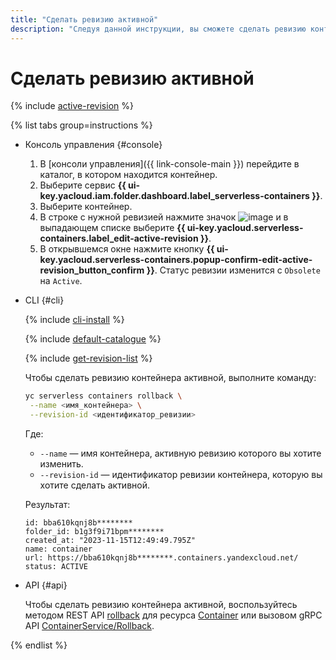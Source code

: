 ```yaml
---
title: "Сделать ревизию активной"
description: "Следуя данной инструкции, вы сможете сделать ревизию контейнера активной."
---
```


# Сделать ревизию активной

{% include [active-revision](../../_includes/serverless-containers/active-revision.md) %}

{% list tabs group=instructions %}

- Консоль управления {#console}
  
  1. В [консоли управления]({{ link-console-main }}) перейдите в каталог, в котором находится контейнер.
  1. Выберите сервис **{{ ui-key.yacloud.iam.folder.dashboard.label_serverless-containers }}**.
  1. Выберите контейнер.
  1. В строке с нужной ревизией нажмите значок ![image](../../_assets/console-icons/ellipsis.svg) и в выпадающем списке выберите **{{ ui-key.yacloud.serverless-containers.label_edit-active-revision }}**.
  1. В открывшемся окне нажмите кнопку **{{ ui-key.yacloud.serverless-containers.popup-confirm-edit-active-revision_button_confirm }}**. Статус ревизии изменится с `Obsolete` на `Active`.
  

- CLI {#cli}

  {% include [cli-install](../../_includes/cli-install.md) %}

  {% include [default-catalogue](../../_includes/default-catalogue.md) %}

  {% include [get-revision-list](../../_includes/serverless-containers/get-revision-list.md) %}

  Чтобы сделать ревизию контейнера активной, выполните команду:

  ```bash
  yc serverless containers rollback \
   --name <имя_контейнера> \
   --revision-id <идентификатор_ревизии>
  ```

  Где:

  * `--name` — имя контейнера, активную ревизию которого вы хотите изменить.
  * `--revision-id` — идентификатор ревизии контейнера, которую вы хотите сделать активной.

  Результат:

  ```text
  id: bba610kqnj8b********
  folder_id: b1g3f9i71bpm********
  created_at: "2023-11-15T12:49:49.795Z"
  name: container
  url: https://bba610kqnj8b********.containers.yandexcloud.net/
  status: ACTIVE
  ```

- API {#api}

  Чтобы сделать ревизию контейнера активной, воспользуйтесь методом REST API [rollback](../../serverless-containers/containers/api-ref/Container/rollback.md) для ресурса [Container](../../serverless-containers/containers/api-ref/Container/index.md) или вызовом gRPC API [ContainerService/Rollback](../../serverless-containers/containers/api-ref/grpc/container_service.md#Rollback).

{% endlist %}